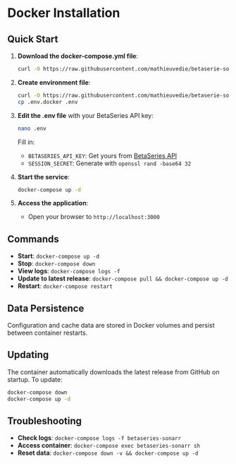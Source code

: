 # Docker Installation

## Quick Start

1. **Download the docker-compose.yml file**:
   ```bash
   curl -O https://raw.githubusercontent.com/mathieuvedie/betaserie-sonarr-custom-list-generator/main/docker-compose.yml
   ```

2. **Create environment file**:
   ```bash
   curl -O https://raw.githubusercontent.com/mathieuvedie/betaserie-sonarr-custom-list-generator/main/.env.docker
   cp .env.docker .env
   ```

3. **Edit the .env file** with your BetaSeries API key:
   ```bash
   nano .env
   ```
   
   Fill in:
   - `BETASERIES_API_KEY`: Get yours from [BetaSeries API](https://www.betaseries.com/api/)
   - `SESSION_SECRET`: Generate with `openssl rand -base64 32`

4. **Start the service**:
   ```bash
   docker-compose up -d
   ```

5. **Access the application**:
   - Open your browser to `http://localhost:3000`

## Commands

- **Start**: `docker-compose up -d`
- **Stop**: `docker-compose down`
- **View logs**: `docker-compose logs -f`
- **Update to latest release**: `docker-compose pull && docker-compose up -d`
- **Restart**: `docker-compose restart`

## Data Persistence

Configuration and cache data are stored in Docker volumes and persist between container restarts.

## Updating

The container automatically downloads the latest release from GitHub on startup. To update:

```bash
docker-compose down
docker-compose up -d
```

## Troubleshooting

- **Check logs**: `docker-compose logs -f betaseries-sonarr`
- **Access container**: `docker-compose exec betaseries-sonarr sh`
- **Reset data**: `docker-compose down -v && docker-compose up -d`